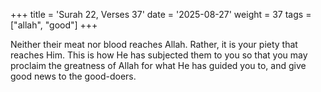 +++
title = 'Surah 22, Verses 37'
date = '2025-08-27'
weight = 37
tags = ["allah", "good"]
+++

Neither their meat nor blood reaches Allah. Rather, it is your piety that reaches Him. This is how He has subjected them to you so that you may proclaim the greatness of Allah for what He has guided you to, and give good news to the good-doers.
